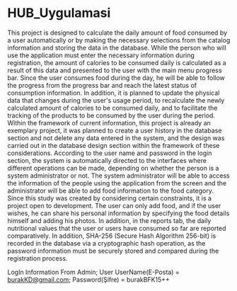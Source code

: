 # HUB_Uygulamasi
This project is designed to calculate the daily amount of food consumed by a user automatically or by making the necessary selections from the catalog information and storing the data in the database. While the person who will use the application must enter the necessary information during registration, the amount of calories to be consumed daily is calculated as a result of this data and presented to the user with the main menu progress bar. Since the user consumes food during the day, he will be able to follow the progress from the progress bar and reach the latest status of consumption information. In addition, it is planned to update the physical data that changes during the user's usage period, to recalculate the newly calculated amount of calories to be consumed daily, and to facilitate the tracking of the products to be consumed by the user during the period. Within the framework of current information, this project is already an exemplary project, it was planned to create a user history in the database section and not delete any data entered in the system, and the design was carried out in the database design section within the framework of these considerations. According to the user name and password in the login section, the system is automatically directed to the interfaces where different operations can be made, depending on whether the person is a system administrator or not. The system administrator will be able to access the information of the people using the application from the screen and the administrator will be able to add food information to the food category. Since this study was created by considering certain constraints, it is a project open to development. The user can only add food, and if the user wishes, he can share his personal information by specifying the food details himself and adding his photos. In addition, in the reports tab, the daily nutritional values ​​that the user or users have consumed so far are reported comparatively. In addition, SHA-256 (Secure Hash Algorithm 256-bit) is recorded in the database via a cryptographic hash operation, as the password information must be securely stored and compared during the registration process.

LogIn Information From Admin;
User UserName(E-Posta) = burakKD@gmail.com;
Password(Şifre) = burakBFK15++
